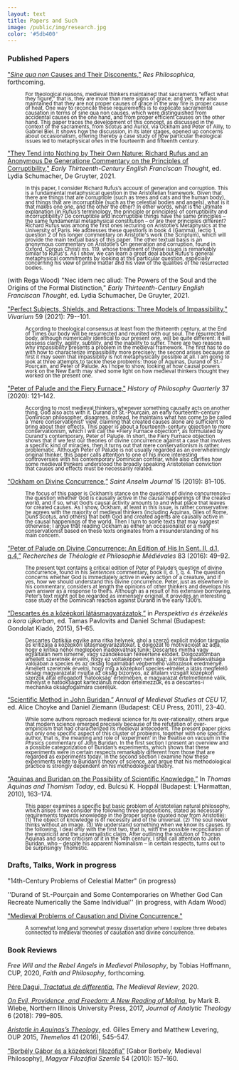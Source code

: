 ```yaml
---
layout: text
title: Papers and Such
image: /public/img/research.jpg
color: '#5db400'
---
```



### Published Papers


<a href="{{ site.baseurl }}/1_research/Toth_sqnc.pdf">"<i>Sine qua non</i> Causes and Their Disconents,"</a> <i>Res Philosophica</i>, forthcoming.
<br>
<p style="margin-left: 40px; line-height: 0.9"><small>For theological reasons, medieval thinkers maintained that sacraments “effect what they figure,” that is, they are more than mere signs of grace; and yet, they also maintained that they are not proper causes of grace in the way fire is proper cause of heat. One way to reconcile these requirements is to explicate sacramental causation in terms of sine qua non causes, which were distinguished from accidental causes on the one hand, and from proper efficient causes on the other hand. This paper traces the development of this concept, as discussed in the context of the sacraments, from Scotus and Auriol, via Ockham and Peter of Ailly, to Gabriel Biel. It shows how the discussion, in its later stages, opened up concerns about occasionalism, offering thereby a case study of how particular theological issues led to metaphysical ones in the fourteenth and fifteenth century.
</small></p>

<a href="{{ site.baseurl }}/1_research/Toth_Rufus.pdf">"They Tend into Nothing by Their Own Nature: Richard Rufus and an Anonymous De Generatione Commentary on the Principles of Corruptibility,"</a> <i>Early Thirteenth-Century English Franciscan Thought</i>, ed. Lydia Schumacher, De Gruyter, 2021.
<br>
<p style="margin-left: 40px; line-height: 0.9"><small>In this paper, I consider Richard Rufus’s account of generation and corruption. This is a fundamental metaphysical question in the Aristotelian framework. Given that there are things that are corruptible (such as trees and cats and the human body), and things that are incorruptible (such as the celestial bodies and angels), what is it that makes one one, and the other the other? In other words, what is the ultimate explanation (in Rufus’s terminology, the principle or principles) of corruptibility and incorruptibility? Do corruptible and incorruptible things have the same principles – the same fundamental metaphysical constitution – or are their principles different? Richard Rufus was among the first ones lecturing on Aristotle’s Metaphysics at the University of Paris. He addresses these questions in book 4 (Gamma), lectio 1, question 2 of his longer commentary on Aristotle's work (the Scriptum), which will provide the main textual basis of this paper. The other textual basis is an anonymous commentary on Aristotle’s On generation and corruption, found in Oxford, Corpus Christi ms. 119, whose treatment of these issues is remarkably similar to Rufus's. As I show, we can learn a great deal about Rufus's general metaphysical commitments by looking at this particular question, especially concerning his view of prime matter and his view of the qualities of the resurrected bodies.</small></p>


(with Rega Wood) "Nec idem nec aliud: The Powers of the Soul and the Origins of the Formal Distinction," <i>Early Thirteenth-Century English Franciscan Thought</i>, ed. Lydia Schumacher, De Gruyter, 2021.



<a href="{{ site.baseurl }}/1_research/Toth2019a_0.pdf">"Perfect Subjects, Shields, and Retractions: Three Models of Impassibility,"</a> <i>Vivarium</i> 59 (2021): 79--101.
<br>
<p style="margin-left: 40px; line-height: 0.9"><small>According to theological consensus at least from the thirteenth century, at the End of Times our body will be resurrected and reunited with our soul. The resurrected body, although numerically identical to our present one, will be quite different: it will possess clarity, agility, subtility, and the inability to suffer. There are two reasons why impassibility presents a problem in the medieval framework. The first has to do with how to characterize impassibility more precisely; the second arises because at first it may seem that impassiblity is not metaphysically possible at all. I am going to look at three attempts to tackle these problems: those of Aquinas, Durand of St.-Pourçain, and Peter of Palude. As I hope to show, looking at how causal powers work on the New Earth may shed some light on how medieval thinkers thought they worked on the present one.</small></p>



<a href="{{ site.baseurl }}/1_research/Toth_tym.pdf">"Peter of Palude and the Fiery Furnace,"</a> <i>History of Philosophy Quarterly</i> 37 (2020): 121–142.
<br>
<p style="margin-left: 40px; line-height: 0.9"><small>According to most medieval thinkers, whenever something causally acts on another thing, God also acts with it. Durand of St.-Pourçain, an early fourteenth-century Dominican philosopher, disagrees. Instead, he maintains what has come to be called a 'mere conservationist' view, claiming that created causes alone are sufficient to bring about their effects.
This paper is about a fourteenth-century objection to mere conservationism, which I will call the *Fiery Furnace objection*, as formulated by Durand's contemporary, Peter of Palude.  In short, the Fiery Furnace objection shows that if we test our theories of divine
concurrence against a case that involves a specific kind of miracles, then it turns out that mere conservationism is rather problematic. Although Peter of Palude is not usually regarded as an overwhelmingly original thinker, this paper calls attention to one of his more interesting controversies with his contemporary Dominican confriar, while also clarifies how some medieval thinkers understood the broadly speaking Aristotelian conviction that causes and effects must be necessarily related.</small></p>


<a href="{{ site.baseurl }}/1_research/Toth2019b_0.pdf">“Ockham on Divine Concurrence,”</a> <i>Saint Anselm Journal</i> 15 (2019): 81–105.<br>
  <p style="margin-left: 40px; line-height: 0.9"><small>The focus of this paper is Ockham’s stance on the question of divine concurrence—the question whether God is causally active in the causal happenings of the created world, and if so, what God’s causal activity amounts to and what place that leaves for created causes. As I show, Ockham, at least in this issue, is rather conservative: he agrees with the majority of medieval thinkers (including Aquinas, Giles of Rome, Duns Scotus, and others) that both God and created agents are causally active in the causal happenings of the world. Then I turn to some texts that may suggest otherwise; I argue that reading Ockham as either an occasionalist or a mere conservationist based on these texts originates from a misunderstanding of his main concern.</small></p>

<a href="{{ site.baseurl }}/1_research/Toth2016a_0.pdf">“Peter of Palude on Divine Concurrence: An Edition of His In Sent. II, d.1, q.4,”</a> <i>Recherches de Théologie et Philosophie Médiévales</i> 83 (2016): 49–92.
<br>
<p style="margin-left: 40px; line-height: 0.9"><small>The present text contains a critical edition of Peter of Palude’s question of divine concurrence, found in his <i>Sentences</i> commentary, book II, d. 1, q. 4. The question concerns whether God is immediately active in every action of a creature, and if yes, how we should understand this divine concurrence. Peter, just as elsewhere in his commentary, considers at length the opinions of other thinkers and develops his own answer as a response to theirs. Although as a result of his extensive borrowing, Peter’s text might not be regarded as immensely original, it provides an interesting case study of the Dominican reaction against Durand in the early 1300’s.</small></p>

<a href="{{ site.baseurl }}/1_research/Toth2015a_0.pdf">“Descartes és a középkori látásmagyarázatok,”</a> in <i>Perspektíva és érzékelés a kora újkorban</i>, ed. Tamas Pavlovits and Daniel Schmal (Budapest: Gondolat Kiadó, 2015), 51–65.
<br>
<p style="margin-left: 40px; line-height: 0.9"><small>Descartes Optikája egyike ama ritka helynek, ahol a szerző explicit módon tárgyalja és kritizálja a középkori látásmagyarázatokat. E dolgozat fő motivációját az adja, hogy e kritika néhol meglepően inadekvátnak tűnik: Descartes mintha vagy egyáltalán nem ismerné, vagy szándékosan félreértené elődeit. Dolgozatomban amellett szeretnék érvelni, hogy ez voltaképpen nem igaz; a kritika inadekvátsága valójában a species és az okság fogalmában végbemenő változások eredménye. Amellett szeretnék érvelni, hogy míg a középkori species-elmélet a látás megfelelő oksági magyarázatát nyújtja az okság bizonyos, az általam vizsgált középkori szerzők által elfogadott ‘hatóokság’ értelmében, e magyarázat értelmetlenné válik, mihelyst e hatóokságot karteziánus módon értelmezzük, és a descartes-i mechanika okságfogalmára cseréljük.</small></p>


<a href="{{ site.baseurl }}/1_research/Toth2011aa_0.pdf">“Scientific Method in John Buridan,”</a> <i>Annual of Medieval Studies at CEU</i> 17, ed. Alice Choyke and Daniel Ziemann (Budapest: CEU Press, 2011), 23–40.
<br>
<p style="margin-left: 40px; line-height: 0.9"><small>While some authors reproach medieval science for its over-rationality, others argue that modern science emerged precisely because of the refutation of over-empiricism that had characterized its medieval antecedent. The present paper picks out only one specific aspect of this cluster of problems, together with one specific author, that is, the meaning and role of ‘experiment’ in the treatise on vacuum in the <i>Physics</i> commentary of John Buridan. In the first section I present an overview and a possible categorization of Buridan’s experiments, which shows that these experiments were in certain respects remarkably different from those that are regarded as experiments today. In the second section I examine how these experiments relate to Buridan’s theory of science, and argue that his methodological practice is strongly dependent on his methodological theory.</small></p>

<a href="{{ site.baseurl }}/1_research/Toth2010a_0.pdf">“Aquinas and Buridan on the Possibility of Scientific Knowledge,”</a> In <i>Thomas Aquinas and Thomism Today</i>, ed. Bulcsú K. Hoppál (Budapest: L’Harmattan, 2010), 163–174.
<br>
<p style="margin-left: 40px; line-height: 0.9"><small>This paper examines a specific but basic problem of Aristotelian natural philosophy, which arises if we consider the following three propositions, stated as necessary requirements towards knowledge in the proper sense (quoted now from Aristotle):
(1) The object of knowledge is of necessity and of the universal.
(2) The soul never thinks without an image.
(3) We understand something when we know its causes.
In the following, I deal only with the first two, that is, with the possible reconciliation of the empiricist and the universalistic claim. After outlining the solution of Thomas Aquinas and some criticism of it in the 14th century, I shall call attention to John Buridan, who – despite his apparent Nominalism – in certain respects, turns out to be surprisingly Thomistic.</small></p>


### Drafts, Talks, Work in progress

"14th-Century Problems of Celestial Matter" (in progress)
<br>

''Durand of St.-Pourçain and Some Contemporaries on Whether God Can Recreate Numerically the Same Individual'' (in progress, with Adam Wood)
<br>

<a href="{{ site.baseurl }}/1_research/Toth2017a_0.pdf">"Medieval Problems of Causation and Divine Concurrence."</a>
<br>
<p style="margin-left: 40px; line-height: 0.9"><small>A somewhat long and somewhat messy dissertation where I explore three debates connected to medieval theories of causation and divine concurrence.</small></p>



### Book Reviews


*Free Will and the Rebel Angels in Medieval Philosophy*, by Tobias Hoffmann, CUP, 2020, *Faith and Philosophy*, forthcoming.

<a href="https://scholarworks.iu.edu/journals/index.php/tmr/article/view/31316" target="_blank">Pére Dagui, *Tractatus de differentia*.</a> *The Medieval Review*, 2020.

<a href="{{ site.baseurl }}/1_research/Toth2018a_0.pdf">*On Evil, Providence, and Freedom: A New Reading of Molina*,</a> by Mark B. Wiebe, Northern Illinois University Press, 2017, *Journal of Analytic Theology* 6 (2018): 799–805.

<a href="{{ site.baseurl }}/1_research/Toth2016b_0.pdf">*Aristotle in Aquinas’s Theology*,</a> ed. Gilles Emery and Matthew Levering, OUP 2015, *Themelios* 41 (2016), 545–547.

<a href="{{ site.baseurl }}/1_research/Toth2012a_0.pdf">“Borbély Gábor és a középkori filozófia”</a> [Gabor Borbely, Medieval Philosophy], *Magyar Filozófiai Szemle* 54 (2010): 157–160.
